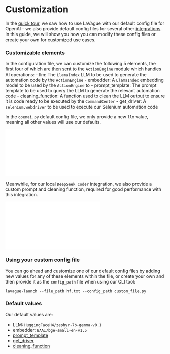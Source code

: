 # Customization

In the [quick tour](./quick-tour.ipynb), we saw how to use LaVague with our default config file for OpenAI - we also provide default config files for several other [integrations](../integrations/azure-openai.ipynb). In this guide, we will show you how you can modify these config files or create your own for customized use cases.

### Customizable elements

In the configuration file, we can customize the following 5 elements, the first four of which are then sent to the `ActionEngine` module which handles AI operations:
    - llm: The `LlamaIndex` LLM to be used to generate the automation code by the `ActionEngine`
    - embedder: A `LlamaIndex` embedding model to be used by the `ActionEngine` to 
    - prompt_template: The prompt template to be used to query the LLM to generate the relevant automation code
    - cleaning_function: A function used to clean the LLM output to ensure it is code ready to be executed by the `CommandCenter`
    - get_driver: A `selenium.webdriver` to be used to execute our Selenium automation code

In the `openai.py` default config file, we only provide a new `llm` value, meaning all other values will use our defaults.

![default-openai](../../assets/openai-default.py)

Meanwhile, for our local `DeepSeek Coder` integration, we also provide a custom prompt and cleaning function, required for good performance with this integration.

![default-local](../../assets/local-default.py)

### Using your custom config file

You can go ahead and customize one of our default config files by adding new values for any of these elements within the file, or create your own and then provide it as the `config_path` file when using our CLI tool:

`lavague-launch --file_path hf.txt --config_path custom_file.py`

### Default values

Our default values are:
- LLM: `HuggingFaceH4/zephyr-7b-gemma-v0.1`
- embedder: `BAAI/bge-small-en-v1.5`
- [prompt_template](https://github.com/lavague-ai/LaVague/blob/main/src/lavague/prompts.py)
- [get_driver](https://github.com/lavague-ai/LaVague/blob/cb66a8de9e1210c95ef34df35254ce6875aa69eb/src/lavague/defaults.py#L29)
- [cleaning_function](https://github.com/lavague-ai/LaVague/blob/cb66a8de9e1210c95ef34df35254ce6875aa69eb/src/lavague/action_engine.py#L15)
